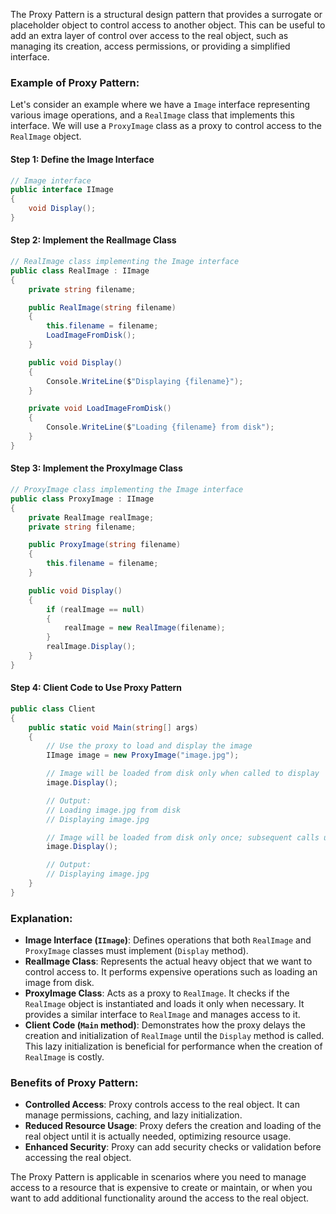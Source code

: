 The Proxy Pattern is a structural design pattern that provides a surrogate or placeholder object to control access to another object. This can be useful to add an extra layer of control over access to the real object, such as managing its creation, access permissions, or providing a simplified interface.

### Example of Proxy Pattern:

Let's consider an example where we have a `Image` interface representing various image operations, and a `RealImage` class that implements this interface. We will use a `ProxyImage` class as a proxy to control access to the `RealImage` object.

#### Step 1: Define the Image Interface

```csharp
// Image interface
public interface IImage
{
    void Display();
}
```

#### Step 2: Implement the RealImage Class

```csharp
// RealImage class implementing the Image interface
public class RealImage : IImage
{
    private string filename;

    public RealImage(string filename)
    {
        this.filename = filename;
        LoadImageFromDisk();
    }

    public void Display()
    {
        Console.WriteLine($"Displaying {filename}");
    }

    private void LoadImageFromDisk()
    {
        Console.WriteLine($"Loading {filename} from disk");
    }
}
```

#### Step 3: Implement the ProxyImage Class

```csharp
// ProxyImage class implementing the Image interface
public class ProxyImage : IImage
{
    private RealImage realImage;
    private string filename;

    public ProxyImage(string filename)
    {
        this.filename = filename;
    }

    public void Display()
    {
        if (realImage == null)
        {
            realImage = new RealImage(filename);
        }
        realImage.Display();
    }
}
```

#### Step 4: Client Code to Use Proxy Pattern

```csharp
public class Client
{
    public static void Main(string[] args)
    {
        // Use the proxy to load and display the image
        IImage image = new ProxyImage("image.jpg");

        // Image will be loaded from disk only when called to display
        image.Display();

        // Output:
        // Loading image.jpg from disk
        // Displaying image.jpg

        // Image will be loaded from disk only once; subsequent calls use cached image
        image.Display();

        // Output:
        // Displaying image.jpg
    }
}
```

### Explanation:

- **Image Interface (`IImage`)**: Defines operations that both `RealImage` and `ProxyImage` classes must implement (`Display` method).
- **RealImage Class**: Represents the actual heavy object that we want to control access to. It performs expensive operations such as loading an image from disk.
- **ProxyImage Class**: Acts as a proxy to `RealImage`. It checks if the `RealImage` object is instantiated and loads it only when necessary. It provides a similar interface to `RealImage` and manages access to it.
- **Client Code (`Main` method)**: Demonstrates how the proxy delays the creation and initialization of `RealImage` until the `Display` method is called. This lazy initialization is beneficial for performance when the creation of `RealImage` is costly.

### Benefits of Proxy Pattern:

- **Controlled Access**: Proxy controls access to the real object. It can manage permissions, caching, and lazy initialization.
- **Reduced Resource Usage**: Proxy defers the creation and loading of the real object until it is actually needed, optimizing resource usage.
- **Enhanced Security**: Proxy can add security checks or validation before accessing the real object.

The Proxy Pattern is applicable in scenarios where you need to manage access to a resource that is expensive to create or maintain, or when you want to add additional functionality around the access to the real object.